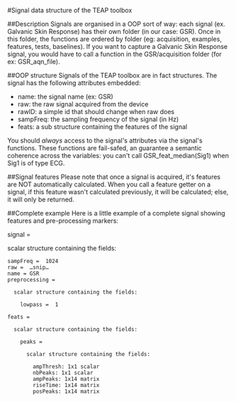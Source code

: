 #Signal data structure of the TEAP toolbox

##Description
Signals are organised in a OOP sort of way: each signal (ex. Galvanic Skin 
Response) has their own folder (in our case: GSR). Once in this folder, the 
functions are ordered by folder (eg: acquisition, examples, features, tests, 
baselines). If you want to capture a Galvanic Skin Response signal, you would 
have to call a function in the GSR/acquisition folder (for ex: GSR_aqn_file).

##OOP structure
Signals of the TEAP toolbox are in fact structures. The signal has the following 
attributes embedded:
* name: the signal name (ex: GSR)
* raw: the raw signal acquired from the device
* rawID: a simple id that should change when raw does
* sampFreq: the sampling frequency of the signal (in Hz)
* feats: a sub structure containing the features of the signal

You should *always* access to the signal's attributes via the signal's 
functions. These functions are fail-safed, an guarantee a semantic coherence 
across the variables: you can't call GSR_feat_median(Sig1) when Sig1 is of type 
ECG.


##Signal features
Please note that once a signal is acquired, it's features are NOT automatically 
calculated. When you call a feature getter on a signal, if this feature wasn't 
calculated previously, it will be calculated; else, it will only be returned.


##Complete example
Here is a little example of a complete signal showing features and 
pre-processing markers:

signal =

  scalar structure containing the fields:

    sampFreq =  1024
    raw =  …snip…
    name = GSR
    preprocessing =

      scalar structure containing the fields:

        lowpass =  1

    feats =

      scalar structure containing the fields:

        peaks =

          scalar structure containing the fields:

            ampThresh: 1x1 scalar
            nbPeaks: 1x1 scalar
            ampPeaks: 1x14 matrix
            riseTime: 1x14 matrix
            posPeaks: 1x14 matrix

